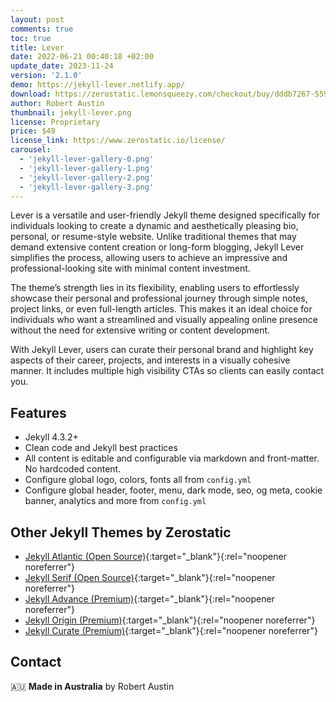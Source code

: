 ```yaml
---
layout: post
comments: true
toc: true
title: Lever
date: 2022-06-21 00:40:18 +02:00
update_date: 2023-11-24
version: '2.1.0'
demo: https://jekyll-lever.netlify.app/
download: https://zerostatic.lemonsqueezy.com/checkout/buy/dddb7267-559e-4b0f-8326-43d477a58108
author: Robert Austin
thumbnail: jekyll-lever.png
license: Proprietary
price: $49
license_link: https://www.zerostatic.io/license/
carousel:
  - 'jekyll-lever-gallery-0.png'
  - 'jekyll-lever-gallery-1.png'
  - 'jekyll-lever-gallery-2.png'
  - 'jekyll-lever-gallery-3.png'
---
```


Lever is a versatile and user-friendly Jekyll theme designed specifically for individuals looking to create a dynamic and aesthetically pleasing bio, personal, or resume-style website. Unlike traditional themes that may demand extensive content creation or long-form blogging, Jekyll Lever simplifies the process, allowing users to achieve an impressive and professional-looking site with minimal content investment.

The theme’s strength lies in its flexibility, enabling users to effortlessly showcase their personal and professional journey through simple notes, project links, or even full-length articles. This makes it an ideal choice for individuals who want a streamlined and visually appealing online presence without the need for extensive writing or content development.

With Jekyll Lever, users can curate their personal brand and highlight key aspects of their career, projects, and interests in a visually cohesive manner. It includes multiple high visibility CTAs so clients can easily contact you.

## Features

- Jekyll 4.3.2+
- Clean code and Jekyll best practices
- All content is editable and configurable via markdown and front-matter. No hardcoded content.
- Configure global logo, colors, fonts all from `config.yml`
- Configure global header, footer, menu, dark mode, seo, og meta, cookie banner, analytics and more from `config.yml`

## Other Jekyll Themes by Zerostatic

- [Jekyll Atlantic (Open Source)](https://www.zerostatic.io/theme/jekyll-atlantic/){:target="_blank"}{:rel="noopener noreferrer"}
- [Jekyll Serif (Open Source)](https://www.zerostatic.io/theme/jekyll-serif/){:target="_blank"}{:rel="noopener noreferrer"}
- [Jekyll Advance (Premium)](https://www.zerostatic.io/theme/jekyll-advance/){:target="_blank"}{:rel="noopener noreferrer"}
- [Jekyll Origin (Premium)](https://www.zerostatic.io/theme/jekyll-origin/){:target="_blank"}{:rel="noopener noreferrer"}
- [Jekyll Curate (Premium)](https://www.zerostatic.io/theme/jekyll-curate/){:target="_blank"}{:rel="noopener noreferrer"}

## Contact

🇦🇺 **Made in Australia** by Robert Austin

